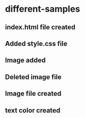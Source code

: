 # different-samples







## index.html file created 

## Added style.css file

## Image added 
## Deleted image file
## Image file created

## text color created 
